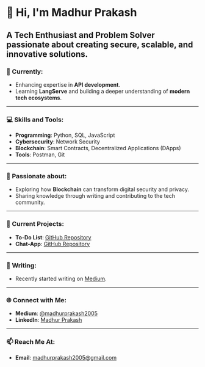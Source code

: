 # 👋 Hi, I'm Madhur Prakash

A **Tech Enthusiast** and **Problem Solver** passionate about creating secure, scalable, and innovative solutions. 
---

### 🌱 Currently:
- Enhancing expertise in **API development**.
- Learning **LangServe** and building a deeper understanding of **modern tech ecosystems**.

---

### 💻 Skills and Tools:
- **Programming**: Python, SQL, JavaScript  
- **Cybersecurity**: Network Security 
- **Blockchain**: Smart Contracts, Decentralized Applications (DApps)  
- **Tools**: Postman, Git

---

### 🤖 Passionate about:
- Exploring how **Blockchain** can transform digital security and privacy.   
- Sharing knowledge through writing and contributing to the tech community.  

---

### 🚀 Current Projects:
- **To-Do List**: [GitHub Repository](https://github.com/Madhur-Prakash/Todo-List)  
- **Chat-App**: [GitHub Repository](https://github.com/Madhur-Prakash/chat-app)  

---

### 📝 Writing:
- Recently started writing on [Medium](https://medium.com/@madhurprakash2005).

---

### 🌐 Connect with Me: 
- **Medium**: [@madhurprakash2005](https://medium.com/@madhurprakash2005)  
- **LinkedIn**: [Madhur Prakash](https://www.linkedin.com/in/madhur-prakash-mangal-800085267)  

---

### 📫 Reach Me At:
- **Email**: [madhurprakash2005@gmail.com](mailto:madhurprakash2005@gmail.com)
